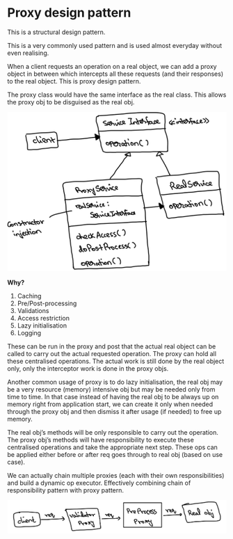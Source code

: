 # Proxy design pattern

This is a structural design pattern.

This is a very commonly used pattern and is used almost everyday without even realising.

When a client requests an operation on a real object, we can add a proxy object in between which intercepts all these
requests (and their responses) to the real object. This is proxy design pattern.

The proxy class would have the same interface as the real class. This allows the proxy obj to be disguised as the real obj.

![proxy_pattern.png](../../../../resources/imgs/proxy_pattern.png)

**Why?**
1. Caching
2. Pre/Post-processing
3. Validations
4. Access restriction
5. Lazy initialisation
6. Logging

These can be run in the proxy and post that the actual real object can be called to carry out the actual requested
operation. The proxy can hold all these centralised operations.
The actual work is still done by the real object only, only the interceptor work is done in the proxy objs.

Another common usage of proxy is to do lazy initialisation, the real obj may be a very resource (memory)
intensive obj but may be needed only from time to time. In that case instead of having the real obj to be always up on
memory right from application start, we can create it only when needed through the proxy obj and
then dismiss it after usage (if needed) to free up memory.

The real obj’s methods will be only responsible to carry out the operation. The proxy obj’s methods will have
responsibility to execute these centralised operations and take the appropriate next step.
These ops can be applied either before or after req goes through to real obj (based on use case).

We can actually chain multiple proxies (each with their own responsibilities) and build a dynamic op executor.
Effectively combining chain of responsibility pattern with proxy pattern.

![proxy_chaining.png](../../../../resources/imgs/proxy_chaining.png)
